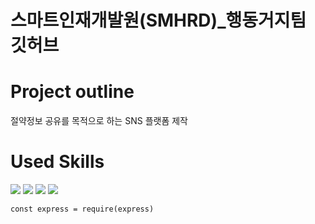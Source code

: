 # 스마트인재개발원(SMHRD)_행동거지팀 깃허브

# Project outline
절약정보 공유를 목적으로 하는 SNS 플랫폼 제작


# Used Skills

<img src="https://img.shields.io/badge/Node.js-#339933?style=flat&logo=TypeScript&logoColor=white"/>
<img src="https://img.shields.io/badge/React-#61DAFB?style=flat&logo=TypeScript&logoColor=white"/>
<img src="https://img.shields.io/badge/JavaScript-#F7DF1E?style=flat&logo=TypeScript&logoColor=white"/>
<img src="https://img.shields.io/badge/JavaScript-#F7DF1E?style=flat&logo=TypeScript&logoColor=white"/>


```
const express = require(express)
```
